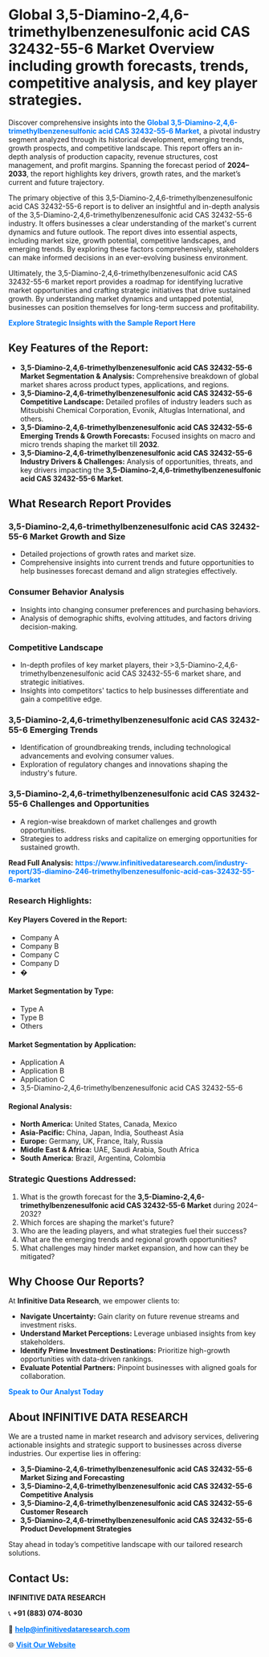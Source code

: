 <h1>Global 3,5-Diamino-2,4,6-trimethylbenzenesulfonic acid CAS 32432-55-6 Market Overview including growth forecasts, trends, competitive analysis, and key player strategies.</h1>
<p>
Discover comprehensive insights into the 
<a href="https://www.infinitivedataresearch.com/industry-report/35-diamino-246-trimethylbenzenesulfonic-acid-cas-32432-55-6-market" rel="dofollow" style="color: #007BFF; text-decoration: none;"><strong>Global 3,5-Diamino-2,4,6-trimethylbenzenesulfonic acid CAS 32432-55-6 Market</strong></a>, a pivotal industry segment analyzed through its historical development, emerging trends, growth prospects, and competitive landscape. This report offers an in-depth analysis of production capacity, revenue structures, cost management, and profit margins. Spanning the forecast period of <strong>2024–2033</strong>, the report highlights key drivers, growth rates, and the market’s current and future trajectory.
</p>
<p>
The primary objective of this 3,5-Diamino-2,4,6-trimethylbenzenesulfonic acid CAS 32432-55-6 report is to deliver an insightful and in-depth analysis of the 3,5-Diamino-2,4,6-trimethylbenzenesulfonic acid CAS 32432-55-6 industry. It offers businesses a clear understanding of the market's current dynamics and future outlook. The report dives into essential aspects, including market size, growth potential, competitive landscapes, and emerging trends. By exploring these factors comprehensively, stakeholders can make informed decisions in an ever-evolving business environment.
</p>
<p>
Ultimately, the 3,5-Diamino-2,4,6-trimethylbenzenesulfonic acid CAS 32432-55-6 market report provides a roadmap for identifying lucrative market opportunities and crafting strategic initiatives that drive sustained growth. By understanding market dynamics and untapped potential, businesses can position themselves for long-term success and profitability.
</p>
<p>
<a href="https://www.infinitivedataresearch.com/request-sample/reportId=112347" style="color: #007BFF; text-decoration: none;"><strong>Explore Strategic Insights with the Sample Report Here</strong></a>
</p>

<h2>Key Features of the Report:</h2>
<ul>
<li><strong>3,5-Diamino-2,4,6-trimethylbenzenesulfonic acid CAS 32432-55-6 Market Segmentation & Analysis:</strong> Comprehensive breakdown of global market shares across product types, applications, and regions.</li>
<li><strong>3,5-Diamino-2,4,6-trimethylbenzenesulfonic acid CAS 32432-55-6 Competitive Landscape:</strong> Detailed profiles of industry leaders such as Mitsubishi Chemical Corporation, Evonik, Altuglas International, and others.</li>
<li><strong>3,5-Diamino-2,4,6-trimethylbenzenesulfonic acid CAS 32432-55-6 Emerging Trends & Growth Forecasts:</strong> Focused insights on macro and micro trends shaping the market till <strong>2032</strong>.</li>
<li><strong>3,5-Diamino-2,4,6-trimethylbenzenesulfonic acid CAS 32432-55-6 Industry Drivers & Challenges:</strong> Analysis of opportunities, threats, and key drivers impacting the <strong>3,5-Diamino-2,4,6-trimethylbenzenesulfonic acid CAS 32432-55-6 Market</strong>.</li>
</ul>

<h2>What Research Report Provides</h2>
<h3>3,5-Diamino-2,4,6-trimethylbenzenesulfonic acid CAS 32432-55-6 Market Growth and Size</h3>
<ul>
<li>Detailed projections of growth rates and market size.</li>
<li>Comprehensive insights into current trends and future opportunities to help businesses forecast demand and align strategies effectively.</li>
</ul>

<h3>Consumer Behavior Analysis</h3>
<ul>
<li>Insights into changing consumer preferences and purchasing behaviors.</li>
<li>Analysis of demographic shifts, evolving attitudes, and factors driving decision-making.</li>
</ul>

<h3>Competitive Landscape</h3>
<ul>
<li>In-depth profiles of key market players, their >3,5-Diamino-2,4,6-trimethylbenzenesulfonic acid CAS 32432-55-6 market share, and strategic initiatives.</li>
<li>Insights into competitors' tactics to help businesses differentiate and gain a competitive edge.</li>
</ul>

<h3>3,5-Diamino-2,4,6-trimethylbenzenesulfonic acid CAS 32432-55-6 Emerging Trends</h3>
<ul>
<li>Identification of groundbreaking trends, including technological advancements and evolving consumer values.</li>
<li>Exploration of regulatory changes and innovations shaping the industry's future.</li>
</ul>

<h3>3,5-Diamino-2,4,6-trimethylbenzenesulfonic acid CAS 32432-55-6 Challenges and Opportunities</h3>
<ul>
<li>A region-wise breakdown of market challenges and growth opportunities.</li>
<li>Strategies to address risks and capitalize on emerging opportunities for sustained growth.</li>
</ul>
<p><strong>Read Full Analysis:</strong> <a href="https://www.infinitivedataresearch.com/industry-report/35-diamino-246-trimethylbenzenesulfonic-acid-cas-32432-55-6-market" rel="dofollow" style="color: #007BFF; text-decoration: none;"><strong>https://www.infinitivedataresearch.com/industry-report/35-diamino-246-trimethylbenzenesulfonic-acid-cas-32432-55-6-market</strong></a></p>
<h3>Research Highlights:</h3>
<h4>Key Players Covered in the Report:</h4>
<ul><li>Company A</li><li>Company B</li><li>Company C</li><li>Company D</li><li>�</li></ul>
<h4>Market Segmentation by Type:</h4>
<ul><li>Type A</li><li>Type B</li><li>Others</li></ul>
<h4>Market Segmentation by Application:</h4>
<ul><li>Application A</li><li>Application B</li><li>Application C</li><li>3,5-Diamino-2,4,6-trimethylbenzenesulfonic acid CAS 32432-55-6</li></ul>

<h4>Regional Analysis:</h4>
<ul>
<li><strong>North America:</strong> United States, Canada, Mexico</li>
<li><strong>Asia-Pacific:</strong> China, Japan, India, Southeast Asia</li>
<li><strong>Europe:</strong> Germany, UK, France, Italy, Russia</li>
<li><strong>Middle East & Africa:</strong> UAE, Saudi Arabia, South Africa</li>
<li><strong>South America:</strong> Brazil, Argentina, Colombia</li>
</ul>

<h3>Strategic Questions Addressed:</h3>
<ol>
<li>What is the growth forecast for the <strong>3,5-Diamino-2,4,6-trimethylbenzenesulfonic acid CAS 32432-55-6 Market</strong> during 2024–2032?</li>
<li>Which forces are shaping the market's future?</li>
<li>Who are the leading players, and what strategies fuel their success?</li>
<li>What are the emerging trends and regional growth opportunities?</li>
<li>What challenges may hinder market expansion, and how can they be mitigated?</li>
</ol>

<h2>Why Choose Our Reports?</h2>
<p>At <strong>Infinitive Data Research</strong>, we empower clients to:</p>
<ul>
<li><strong>Navigate Uncertainty:</strong> Gain clarity on future revenue streams and investment risks.</li>
<li><strong>Understand Market Perceptions:</strong> Leverage unbiased insights from key stakeholders.</li>
<li><strong>Identify Prime Investment Destinations:</strong> Prioritize high-growth opportunities with data-driven rankings.</li>
<li><strong>Evaluate Potential Partners:</strong> Pinpoint businesses with aligned goals for collaboration.</li>
</ul>
<p><a href="https://www.infinitivedataresearch.com/industry-report/35-diamino-246-trimethylbenzenesulfonic-acid-cas-32432-55-6-market" rel="dofollow" style="color: #007BFF; text-decoration: none;"><strong>Speak to Our Analyst Today</strong></a></p>

<h2>About INFINITIVE DATA RESEARCH</h2>
<p>We are a trusted name in market research and advisory services, delivering actionable insights and strategic support to businesses across diverse industries. Our expertise lies in offering:</p>
<ul>
<li><strong>3,5-Diamino-2,4,6-trimethylbenzenesulfonic acid CAS 32432-55-6 Market Sizing and Forecasting</strong></li>
<li><strong>3,5-Diamino-2,4,6-trimethylbenzenesulfonic acid CAS 32432-55-6 Competitive Analysis</strong></li>
<li><strong>3,5-Diamino-2,4,6-trimethylbenzenesulfonic acid CAS 32432-55-6 Customer Research</strong></li>
<li><strong>3,5-Diamino-2,4,6-trimethylbenzenesulfonic acid CAS 32432-55-6 Product Development Strategies</strong></li>
</ul>
<p>Stay ahead in today’s competitive landscape with our tailored research solutions.</p>

<h2>Contact Us:</h2>
<p><strong>INFINITIVE DATA RESEARCH</strong></p>
<p>📞 <strong>+91 (883) 074-8030</strong></p>
<p>📧 <strong><a href="mailto:help@infinitivedataresearch.com" style="color: #007BFF;">help@infinitivedataresearch.com</a></strong></p>
<p>🌐 <strong><a href="https://www.infinitivedataresearch.com" rel="dofollow" style="color: #007BFF;">Visit Our Website</a></strong></p>